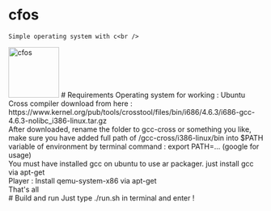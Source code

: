 # cfos
	Simple operating system with c<br />
<img src="https://lh3.googleusercontent.com/-wc3GU9_5b3Y/V0D3cbeX2hI/AAAAAAAAAac/mqN9kybR3h4R6fMNWdkpsSCLeu9kI3nfwCCo/s800/Screenshot%2Bfrom%2B2016-05-22%2B07%253A03%253A27.png" alt="cfos" class="avatar" height="100" width="100">
# Requirements
	Operating system for working : Ubuntu<br />
	Cross compiler download from here : https://www.kernel.org/pub/tools/crosstool/files/bin/i686/4.6.3/i686-gcc-4.6.3-nolibc_i386-linux.tar.gz<br />
	After downloaded, rename the folder to gcc-cross or something you like, make sure you have added full path of /gcc-cross/i386-linux/bin into $PATH variable of environment by terminal command : export PATH=... (google for usage)<br />
	You must have installed gcc on ubuntu to use ar packager. just install gcc via apt-get<br />
	Player : Install qemu-system-x86 via apt-get<br />
	That's all<br />
# Build and run
	Just type ./run.sh in terminal and enter !<br />
